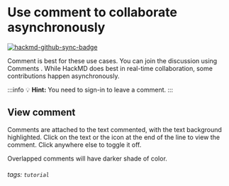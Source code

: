 # Use comment to collaborate asynchronously <i class="fa fa-commenting-o"></i>

[![hackmd-github-sync-badge](https://hackmd.io/bV8xpeV9QW2hAmYPs0ZZ2w/badge)](https://hackmd.io/bV8xpeV9QW2hAmYPs0ZZ2w)


Comment is best for these use cases. You can join the discussion using Comments <i class="fa fa-commenting-o"></i>. 
While HackMD does best in real-time collaboration, some contributions happen asynchronously. 

:::info
:bulb: **Hint:** You need to sign-in to leave a comment.
:::

## View comment
Comments are attached to the text commented, with the text background highlighted. 
Click on the text or the <i class="fa fa-commenting-o"></i> icon at the end of the line to view the comment. Click anywhere else to toggle it off.

Overlapped comments will have darker shade of color.

###### tags: `tutorial`